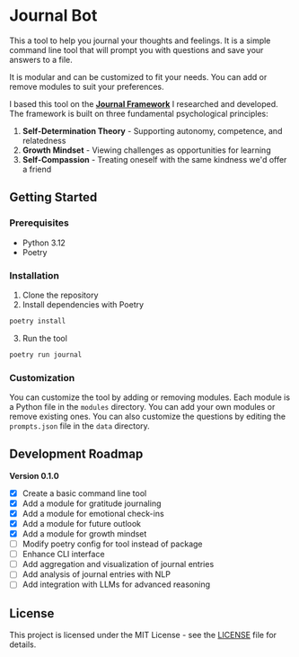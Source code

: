 # Journal Bot

This a tool to help you journal your thoughts and feelings. It is a simple command line tool that will prompt you with questions and save your answers to a file.

It is modular and can be customized to fit your needs. You can add or remove modules to suit your preferences.

I based this tool on the [**Journal Framework**](journal_framework.md) I researched and developed. The framework is built on three fundamental psychological principles:

1. **Self-Determination Theory** - Supporting autonomy, competence, and relatedness
2. **Growth Mindset** - Viewing challenges as opportunities for learning
3. **Self-Compassion** - Treating oneself with the same kindness we'd offer a friend

## Getting Started

### Prerequisites

- Python 3.12
- Poetry

### Installation

1. Clone the repository
2. Install dependencies with Poetry

```bash
poetry install
```

3. Run the tool

```bash
poetry run journal
```

### Customization

You can customize the tool by adding or removing modules. Each module is a Python file in the `modules` directory. You can add your own modules or remove existing ones.
You can also customize the questions by editing the `prompts.json` file in the `data` directory.

## Development Roadmap

**Version 0.1.0**

- [x] Create a basic command line tool
- [x] Add a module for gratitude journaling
- [x] Add a module for emotional check-ins
- [x] Add a module for future outlook
- [x] Add a module for growth mindset
- [ ] Modify poetry config for tool instead of package
- [ ] Enhance CLI interface
- [ ] Add aggregation and visualization of journal entries
- [ ] Add analysis of journal entries with NLP
- [ ] Add integration with LLMs for advanced reasoning

## License

This project is licensed under the MIT License - see the [LICENSE](LICENSE) file for details.
